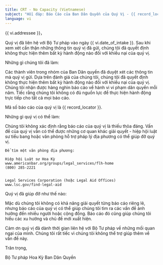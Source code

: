 ```yaml
---
title: CRT - No Capacity (Vietnamese)
subject: "Hồi đáp: Báo Cáo của Ban Dân Quyền của Quý Vị - {{ record_locator }} từ Phòng {{ vi.section_name }}"
language: vi
---
```

{{ vi.addressee }}，

Quý vị đã liên hệ với Bộ Tư pháp vào ngày {{ vi.date_of_intake }}. Sau khi xem xét cẩn thận những thông tin quý vị đã gửi, chúng tôi đã quyết định không thực hiện thêm bất kỳ hành động nào đối với khiếu nại của quý vị.

Những gì chúng tôi đã làm:

Các thành viên trong nhóm của Ban Dân quyền đã duyệt xét các thông tin mà quý vị gửi.  Dựa trên đánh giá của chúng tôi, chúng tôi đã quyết định không thực hiện thêm bất kỳ hành động nào đối với khiếu nại của quý vị.  Chúng tôi nhận được hàng nghìn báo cáo về hành vi vi phạm dân quyền mỗi năm.  Tiếc rằng chúng tôi không có đủ nguồn lực để thực hiện hành động trực tiếp cho tất cả mọi báo cáo.

Mã số báo cáo của quý vị là {{ record_locator }}.

Những gì quý vị có thể làm:

Chúng tôi không xác định rằng báo cáo của quý vị là thiếu thỏa đáng. Vấn đề của quý vị vẫn có thể được những cơ quan khác giải quyết - hiệp hội luật sư tiểu bang hoặc văn phòng hỗ trợ pháp lý địa phương có thể giúp đỡ quý vị.

    Để tìm một văn phòng địa phương:

    Hiệp hội Luật sư Hoa Kỳ
    www.americanbar.org/groups/legal_services/flh-home
    (800) 285-2221


    Legal Services Corporation (hoặc Legal Aid Offices)
    www.lsc.gov/find-legal-aid

Quý vị đã giúp đỡ như thế nào:

Mặc dù chúng tôi không có khả năng giải quyết từng báo cáo riêng lẻ, nhưng báo cáo của quý vị có thể giúp chúng tôi tìm ra các vấn đề ảnh hưởng đến nhiều người hoặc cộng đồng. Báo cáo đó cũng giúp chúng tôi hiểu các xu hướng và chủ đề mới xuất hiện.

Cảm ơn quý vị đã dành thời gian liên hệ với Bộ Tư pháp về những mối quan ngại của mình.  Chúng tôi rất tiếc vì chúng tôi không thể trợ giúp thêm về vấn đề này.

Trân trọng,

Bộ Tư pháp Hoa Kỳ
Ban Dân Quyền
